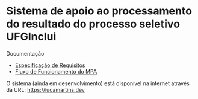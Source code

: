 # Sistema de apoio ao processamento do resultado do processo seletivo UFGInclui

Documentação
- [Especificação de Requisitos](https://github.com/lucamartins/TF-Dominios-Software/blob/a1aaaf7b079ad1ec4f23933728609a1e9a055f2c/Atividade_Final_DS_2022-2.pdf)
- [Fluxo de Funcionamento do MPA](https://github.com/lucamartins/TF-Dominios-Software/blob/main/docs/Algoritmo%20MPA.drawio.png)

O sistema (ainda em desenvolvimento) está disponível na internet através da URL: https://lucamartins.dev 
